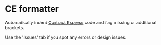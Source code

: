 # CE formatter
Automatically indent [Contract Express](https://legal.thomsonreuters.com/en/products/contract-express) code and flag missing or additional brackets.

Use the 'Issues' tab if you spot any errors or design issues.